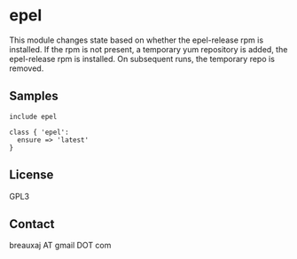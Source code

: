 epel
====

This module changes state based on whether the epel-release rpm is installed. If
the rpm is not present, a temporary yum repository is added, the epel-release
rpm is installed. On subsequent runs, the temporary repo is removed.

Samples
-------
```
include epel
```
```
class { 'epel':
  ensure => 'latest'
}
```

License
-------
GPL3

Contact
-------
breauxaj AT gmail DOT com